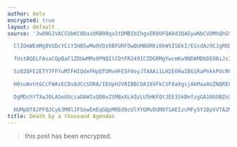 ```yaml
---
author: Aelx
encrypted: true
layout: default
source: 'Jw8NG1VACCUbKC0DaiURB00qa1tDMBIbIhgvER0UFQA8d3QAGywNbCVDMhQhGS1VFjcHNVMWA0AW

  ClIOeWEmMg0VUDcYCiY3HB5wMw0VDz0BFURFOwQUHBURKi0kWSISEkI/ESsdAz9CJgRKDyxMODYI

  fUstBQELFAsaCQpBaF1ZDUwMMx0PNQIlCDtFR249ICZDGRMgYwcmKw9NDAMDbDEOBiJsIREMMT4u

  Sz82DFE2ETY7FFYuMTFHIQdeFHpQTUMvHFE5F0oyJTAAAi1LH2E6RwIBG1RaPhkkPVcRPRkRDi4W

  H0suWxhtGCcFWAsECDs8dCcSORA/IEUpH2VNIBBCOA16VFkCVF8aXgsjAkMaaAUZNQREPTRSByl2

  DgMDchYTXwJ0LA5eUUciaDAWIxQDBxZSMBxXLkQzLU5HKFQtJEE3SkBmfzgGA10GOBZnXkwMRhBj

  HUMpDT8JPFQJCyk3M0lJFSowEmEqGQpMREd9cUlXYGMvDUM0fSAEIzcMFy5YJDpVVTA2MBUoDgM='
title: Death by a thousand Agendas
---
```


> this post has been encrypted.